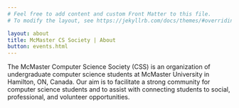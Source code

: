 ```yaml
---
# Feel free to add content and custom Front Matter to this file.
# To modify the layout, see https://jekyllrb.com/docs/themes/#overriding-theme-defaults

layout: about
title: McMaster CS Society | About
button: events.html
---
```


The McMaster Computer Science Society (CSS) is an organization of undergraduate computer science students at McMaster University in Hamilton, ON, Canada. Our aim is to facilitate a strong community for computer science students and to assist with connecting students to social, professional, and volunteer opportunities.